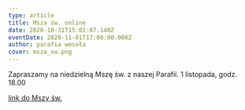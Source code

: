 ```yaml
---
type: article
title: Msza św. online
date: 2020-10-31T15:01:07.140Z
eventDate: 2020-11-01T17:00:00.000Z
author: parafia wesoła
cover: msza_sw.png
---
```

<!--StartFragment-->

Zapraszamy na niedzielną Mszę św. z naszej Parafii. 1 listopada, godz. 18.00

[link do Mszy św.](https://youtu.be/tmWmlzfAuUQ)

<!--EndFragment-->